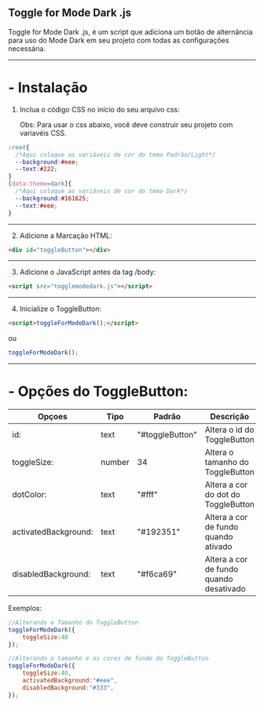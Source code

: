 ## Toggle for Mode Dark .js

 Toggle for Mode Dark .js, é um script que adiciona um botão de alternância para uso do Mode Dark em seu projeto com todas as configurações necessária.

------------

# - Instalação

1. Inclua o código CSS no início do seu arquivo css:

   Obs: Para usar o css abaixo, você deve construir seu projeto com variavéis CSS.

```css
:root{
  /*Aqui coloque as variáveis de cor do tema Padrão/Light*/
  --background:#eee;
  --text:#222;
}
[data-theme=dark]{
  /*Aqui coloque as variáveis de cor do tema Dark*/
  --background:#161625;
  --text:#eee;
}
```
------------
2. Adicione a Marcação HTML:

```html
<div id="toggleButton"></div>
```
------------
 3. Adicione o JavaScript antes da tag  /body:

```html
<script src="togglemodedark.js"></script>     
```
------------

4. Inicialize o ToggleButton:


```html
<script>toggleForModeDark();</script>
```

ou

```javascript
toggleForModeDark();
```

------------

# - Opções do ToggleButton:

|  Opçoes | Tipo  | Padrão  | Descrição  |
| ------------ | ------------ | ------------ | ------------ |
|  id: | text  | "#toggleButton"  | Altera o id do ToggleButton  |
|  toggleSize: | number  | 34  | Altera o tamanho do ToggleButton  |
| dotColor:  |  text | "#fff"  | Altera a cor do dot do ToggleButton  |
| activatedBackground:  |  text | "#192351"  | Altera a cor de fundo quando ativado  |
|  disabledBackground: | text  | "#f6ca69"  |  Altera a cor de fundo quando desativado |


Exemplos:

```javascript
//Alterando o Tamanho do ToggleButton
toggleForModeDark({
	toggleSize:40
});

//Alterando o tamanho e as cores de fundo do ToggleButton
toggleForModeDark({
	toggleSize:40,
	activatedBackground:"#eee",
	disabledBackground:"#333",
});
```